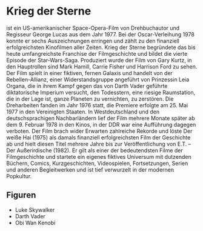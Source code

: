 # Krieg der Sterne

ist ein US-amerikanischer Space-Opera-Film von Drehbuchautor und Regisseur George Lucas aus dem Jahr 1977. Bei der Oscar-Verleihung 1978 konnte er sechs Auszeichnungen erringen und zählt zu den finanziell erfolgreichsten Kinofilmen aller Zeiten. Krieg der Sterne begründete das bis heute umfangreichste Franchise der Filmgeschichte und bildet die vierte Episode der Star-Wars-Saga. Produziert wurde der Film von Gary Kurtz, in den Hauptrollen sind Mark Hamill, Carrie Fisher und Harrison Ford zu sehen.
Der Film spielt in einer fiktiven, fernen Galaxis und handelt von der Rebellen-Allianz, einer Widerstandsgruppe angeführt von Prinzessin Leia Organa, die in ihrem Kampf gegen das von Darth Vader geführte diktatorische Imperium versucht, den Todesstern, eine riesige Raumstation, die in der Lage ist, ganze Planeten zu vernichten, zu zerstören.
Die Dreharbeiten fanden im Jahr 1976 statt, die Premiere erfolgte am 25. Mai 1977 in den Vereinigten Staaten. In Westdeutschland und den deutschsprachigen Nachbarländern lief der Film mehrere Monate später ab dem 9. Februar 1978 in den Kinos, in der DDR war eine Aufführung dagegen verboten. Der Film brach wider Erwarten zahlreiche Rekorde und löste Der weiße Hai (1975) als damals finanziell erfolgreichsten Film der Geschichte ab und hielt diesen Titel mehrere Jahre bis zur Veröffentlichung von E.T. – Der Außerirdische (1982). Er gilt als einer der bedeutendsten Filme der Filmgeschichte und startete ein eigenes fiktives Universum mit dutzenden Büchern, Comics, Kurzgeschichten, Videospielen, Fortsetzungen, 
Serien und anderen Begleitwerken und ist tief verwurzelt in der modernen Popkultur.

## Figuren

* Luke Skywalker
* Darth Vader
* Obi Wan Kenobi 
